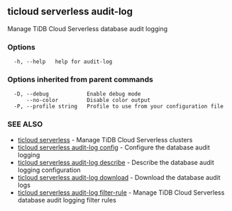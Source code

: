 ## ticloud serverless audit-log

Manage TiDB Cloud Serverless database audit logging

### Options

```
  -h, --help   help for audit-log
```

### Options inherited from parent commands

```
  -D, --debug            Enable debug mode
      --no-color         Disable color output
  -P, --profile string   Profile to use from your configuration file
```

### SEE ALSO

* [ticloud serverless](ticloud_serverless.md)	 - Manage TiDB Cloud Serverless clusters
* [ticloud serverless audit-log config](ticloud_serverless_audit-log_config.md)	 - Configure the database audit logging
* [ticloud serverless audit-log describe](ticloud_serverless_audit-log_describe.md)	 - Describe the database audit logging configuration
* [ticloud serverless audit-log download](ticloud_serverless_audit-log_download.md)	 - Download the database audit logs
* [ticloud serverless audit-log filter-rule](ticloud_serverless_audit-log_filter-rule.md)	 - Manage TiDB Cloud Serverless database audit logging filter rules

